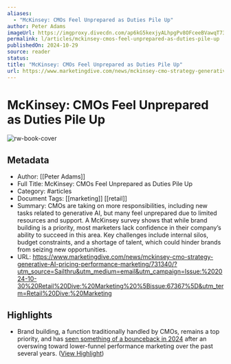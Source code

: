 ```yaml
---
aliases:
  - "McKinsey: CMOs Feel Unprepared as Duties Pile Up"
author: Peter Adams
imageUrl: https://imgproxy.divecdn.com/ap6kG5kexjyALhpgPv8OFceeBVawqT73O0vJGBmeuiw/g:ce/rs:fit:770:435/bG9jYWw6Ly8vZGl2ZWltYWdlL0dldHR5SW1hZ2VzLTE0MzI5MDM2NTVfSXN0aWhBcy5qcGc=.webp
permalink: l/articles/mckinsey-cmos-feel-unprepared-as-duties-pile-up
publishedOn: 2024-10-29
source: reader
status: 
title: "McKinsey: CMOs Feel Unprepared as Duties Pile Up"
url: https://www.marketingdive.com/news/mckinsey-cmo-strategy-generative-AI-pricing-performance-marketing/731340/?utm_source=Sailthru&utm_medium=email&utm_campaign=Issue:%202024-10-30%20Retail%20Dive:%20Marketing%20%5Bissue:67367%5D&utm_term=Retail%20Dive:%20Marketing
---
```

# McKinsey: CMOs Feel Unprepared as Duties Pile Up

![rw-book-cover](https://imgproxy.divecdn.com/ap6kG5kexjyALhpgPv8OFceeBVawqT73O0vJGBmeuiw/g:ce/rs:fit:770:435/bG9jYWw6Ly8vZGl2ZWltYWdlL0dldHR5SW1hZ2VzLTE0MzI5MDM2NTVfSXN0aWhBcy5qcGc=.webp)

## Metadata

- Author: [[Peter Adams]]
- Full Title: McKinsey: CMOs Feel Unprepared as Duties Pile Up
- Category: #articles
- Document Tags: [[marketing]] [[retail]]
- Summary: CMOs are taking on more responsibilities, including new tasks related to generative AI, but many feel unprepared due to limited resources and support. A McKinsey survey shows that while brand building is a priority, most marketers lack confidence in their company’s ability to succeed in this area. Key challenges include internal silos, budget constraints, and a shortage of talent, which could hinder brands from seizing new opportunities.
- URL: https://www.marketingdive.com/news/mckinsey-cmo-strategy-generative-AI-pricing-performance-marketing/731340/?utm_source=Sailthru&utm_medium=email&utm_campaign=Issue:%202024-10-30%20Retail%20Dive:%20Marketing%20%5Bissue:67367%5D&utm_term=Retail%20Dive:%20Marketing

## Highlights

- Brand building, a function traditionally handled by CMOs, remains a top priority, and has [seen something of a bounceback in 2024](https://www.marketingdive.com/news/marketing-campaigns-first-half-2024/719805/) after an overswing toward lower-funnel performance marketing over the past several years. ([View Highlight](https://read.readwise.io/read/01jgnqp79f48dnwgk2d5aw6b3w))
